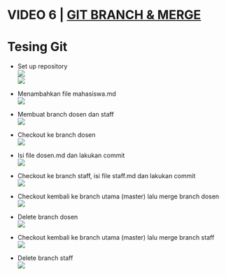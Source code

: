 # VIDEO 6 | [GIT BRANCH & MERGE](https://www.youtube.com/watch?v=EGl7KxVOyNs)

# Tesing Git
 * Set up repository  
   ![](https://cdn.discordapp.com/attachments/552451111722811392/941343208942755850/unknown.png)  
   ![](https://cdn.discordapp.com/attachments/552451111722811392/941343850851610624/unknown.png)  
  

* Menambahkan file mahasiswa.md  
   ![](https://cdn.discordapp.com/attachments/552451111722811392/941344034163654736/unknown.png)  

* Membuat branch dosen dan staff  
    ![](https://media.discordapp.net/attachments/552451111722811392/941344523781550080/unknown.png)  

* Checkout ke branch dosen  
    ![](https://media.discordapp.net/attachments/552451111722811392/941345515235332136/unknown.png)  
  
* Isi file dosen.md dan lakukan commit  
    ![](https://media.discordapp.net/attachments/552451111722811392/941345684832018452/unknown.png)  

* Checkout ke branch staff, isi file staff.md dan lakukan commit  
    ![](https://media.discordapp.net/attachments/552451111722811392/941371661398192158/unknown.png)  

* Checkout kembali ke branch utama (master) lalu merge branch dosen  
    ![](https://media.discordapp.net/attachments/552451111722811392/941372087623364629/unknown.png)  

* Delete branch dosen  
    ![](https://cdn.discordapp.com/attachments/552451111722811392/941372468222898216/unknown.png)  

* Checkout kembali ke branch utama (master) lalu merge branch staff  
    ![](https://media.discordapp.net/attachments/552451111722811392/941374203255464047/unknown.png)  
    
* Delete branch staff  
    ![](https://media.discordapp.net/attachments/552451111722811392/941374532000825375/unknown.png)  